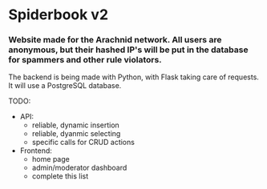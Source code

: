 # Spiderbook v2
### Website made for the Arachnid network. All users are anonymous, but their hashed IP's will be put in the database for spammers and other rule violators.

The backend is being made with Python, with Flask taking care of requests. It will use a PostgreSQL database.

TODO:
- API:
    - reliable, dynamic insertion
    - reliable, dyanmic selecting
    - specific calls for CRUD actions
- Frontend:
    - home page
    - admin/moderator dashboard
    - complete this list
